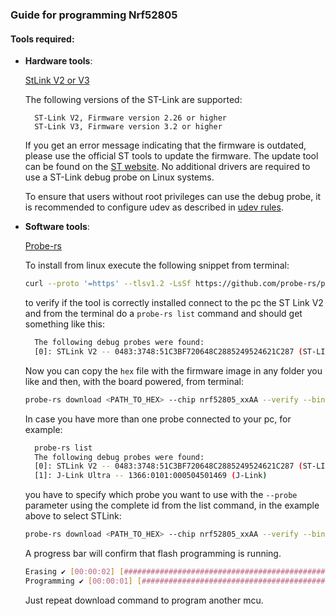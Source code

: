 ### **Guide for programming Nrf52805**

#### Tools required:

* __Hardware tools__:
  
  [StLink V2 or V3](https://www.st.com/en/development-tools/st-link-v2.html#overview)

  The following versions of the ST-Link are supported:
    ```
      ST-Link V2, Firmware version 2.26 or higher
      ST-Link V3, Firmware version 3.2 or higher
    ```
  If you get an error message indicating that the firmware is outdated, please use the official ST tools to update the firmware.
  The update tool can be found on the [ST website](https://www.st.com/en/development-tools/stsw-link007.html).
  No additional drivers are required to use a ST-Link debug probe on Linux systems.
  
  To ensure that users without root privileges can use the debug probe, it is recommended to configure udev as described in [udev rules](https://probe.rs/docs/getting-started/probe-setup/#linux%3A-udev-rules).
  
* __Software tools__:

  [Probe-rs](https://probe.rs/)
 
  To install from linux execute the following snippet from terminal:
  
  ```Bash
  curl --proto '=https' --tlsv1.2 -LsSf https://github.com/probe-rs/probe-rs/releases/latest/download/probe-rs-tools-installer.sh | sh
  ```
  to verify if the tool is correctly installed connect to the pc the ST Link V2 and from the terminal do a `probe-rs list` command and should get something like this:
    ```Bash
      The following debug probes were found:
      [0]: STLink V2 -- 0483:3748:51C3BF720648C2885249524621C287 (ST-LINK)
    ```

  Now you can copy the `hex` file with the firmware image in any folder you like and then, with the board powered, from terminal:
    ```Bash
    probe-rs download <PATH_TO_HEX> --chip nrf52805_xxAA --verify --binary-format hex
    ```
    
  In case you have more than one probe connected to your pc, for example:
  ```Bash
    probe-rs list
    The following debug probes were found:
    [0]: STLink V2 -- 0483:3748:51C3BF720648C2885249524621C287 (ST-LINK)
    [1]: J-Link Ultra -- 1366:0101:000504501469 (J-Link)
  ```
  you have to specify which probe you want to use with the `--probe` parameter using the complete id from the list command, in the example above to select STLink:

  ```Bash
  probe-rs download <PATH_TO_HEX> --chip nrf52805_xxAA --verify --binary-format hex --probe 0483:3748:51C3BF720648C2885249524621C287
  ```
  
  A progress bar will confirm that flash programming is running.
  
   ```Bash
   Erasing ✔ [00:00:02] [###################################################################################################] 100.00 KiB/100.00 KiB @ 40.74 KiB/s (eta 0s )
   Programming ✔ [00:00:01] [###################################################################################################] 100.00 KiB/100.00 KiB @     63.78 KiB/s (eta 0s )    Finished in 4.964s
   ```
  Just repeat download command to program another mcu.
